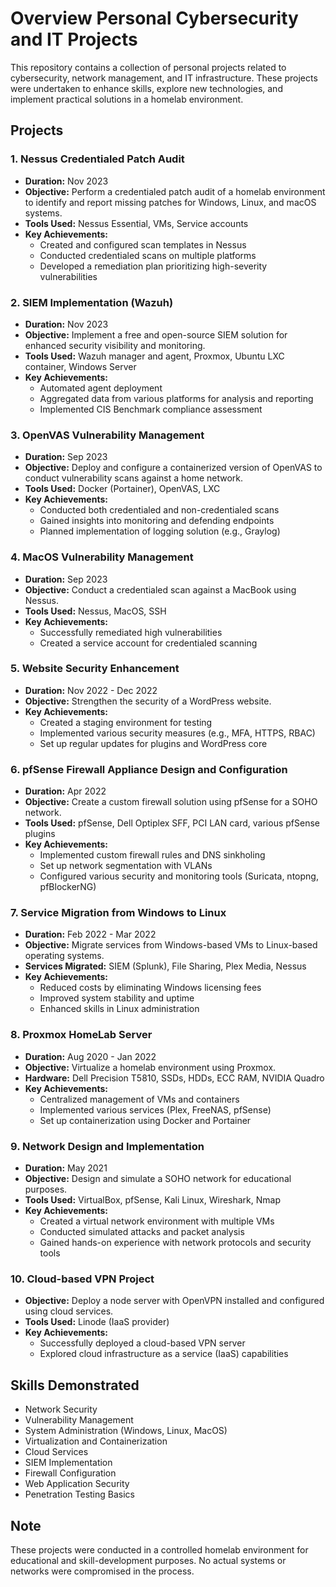 # Overview Personal Cybersecurity and IT Projects 

This repository contains a collection of personal projects related to cybersecurity, network management, and IT infrastructure. These projects were undertaken to enhance skills, explore new technologies, and implement practical solutions in a homelab environment.

## Projects

### 1. Nessus Credentialed Patch Audit
- **Duration:** Nov 2023
- **Objective:** Perform a credentialed patch audit of a homelab environment to identify and report missing patches for Windows, Linux, and macOS systems.
- **Tools Used:** Nessus Essential, VMs, Service accounts
- **Key Achievements:**
  - Created and configured scan templates in Nessus
  - Conducted credentialed scans on multiple platforms
  - Developed a remediation plan prioritizing high-severity vulnerabilities
 


### 2. SIEM Implementation (Wazuh)
- **Duration:** Nov 2023
- **Objective:** Implement a free and open-source SIEM solution for enhanced security visibility and monitoring.
- **Tools Used:** Wazuh manager and agent, Proxmox, Ubuntu LXC container, Windows Server
- **Key Achievements:**
  - Automated agent deployment
  - Aggregated data from various platforms for analysis and reporting
  - Implemented CIS Benchmark compliance assessment



### 3. OpenVAS Vulnerability Management
- **Duration:** Sep 2023
- **Objective:** Deploy and configure a containerized version of OpenVAS to conduct vulnerability scans against a home network.
- **Tools Used:** Docker (Portainer), OpenVAS, LXC
- **Key Achievements:**
  - Conducted both credentialed and non-credentialed scans
  - Gained insights into monitoring and defending endpoints
  - Planned implementation of logging solution (e.g., Graylog)



### 4. MacOS Vulnerability Management
- **Duration:** Sep 2023
- **Objective:** Conduct a credentialed scan against a MacBook using Nessus.
- **Tools Used:** Nessus, MacOS, SSH
- **Key Achievements:**
  - Successfully remediated high vulnerabilities
  - Created a service account for credentialed scanning

### 5. Website Security Enhancement
- **Duration:** Nov 2022 - Dec 2022
- **Objective:** Strengthen the security of a WordPress website.
- **Key Achievements:**
  - Created a staging environment for testing
  - Implemented various security measures (e.g., MFA, HTTPS, RBAC)
  - Set up regular updates for plugins and WordPress core

### 6. pfSense Firewall Appliance Design and Configuration
- **Duration:** Apr 2022
- **Objective:** Create a custom firewall solution using pfSense for a SOHO network.
- **Tools Used:** pfSense, Dell Optiplex SFF, PCI LAN card, various pfSense plugins
- **Key Achievements:**
  - Implemented custom firewall rules and DNS sinkholing
  - Set up network segmentation with VLANs
  - Configured various security and monitoring tools (Suricata, ntopng, pfBlockerNG)

### 7. Service Migration from Windows to Linux
- **Duration:** Feb 2022 - Mar 2022
- **Objective:** Migrate services from Windows-based VMs to Linux-based operating systems.
- **Services Migrated:** SIEM (Splunk), File Sharing, Plex Media, Nessus
- **Key Achievements:**
  - Reduced costs by eliminating Windows licensing fees
  - Improved system stability and uptime
  - Enhanced skills in Linux administration

### 8. Proxmox HomeLab Server
- **Duration:** Aug 2020 - Jan 2022
- **Objective:** Virtualize a homelab environment using Proxmox.
- **Hardware:** Dell Precision T5810, SSDs, HDDs, ECC RAM, NVIDIA Quadro
- **Key Achievements:**
  - Centralized management of VMs and containers
  - Implemented various services (Plex, FreeNAS, pfSense)
  - Set up containerization using Docker and Portainer

### 9. Network Design and Implementation
- **Duration:** May 2021
- **Objective:** Design and simulate a SOHO network for educational purposes.
- **Tools Used:** VirtualBox, pfSense, Kali Linux, Wireshark, Nmap
- **Key Achievements:**
  - Created a virtual network environment with multiple VMs
  - Conducted simulated attacks and packet analysis
  - Gained hands-on experience with network protocols and security tools

### 10. Cloud-based VPN Project
- **Objective:** Deploy a node server with OpenVPN installed and configured using cloud services.
- **Tools Used:** Linode (IaaS provider)
- **Key Achievements:**
  - Successfully deployed a cloud-based VPN server
  - Explored cloud infrastructure as a service (IaaS) capabilities

## Skills Demonstrated

- Network Security
- Vulnerability Management
- System Administration (Windows, Linux, MacOS)
- Virtualization and Containerization
- Cloud Services
- SIEM Implementation
- Firewall Configuration
- Web Application Security
- Penetration Testing Basics

## Note

These projects were conducted in a controlled homelab environment for educational and skill-development purposes. No actual systems or networks were compromised in the process.
